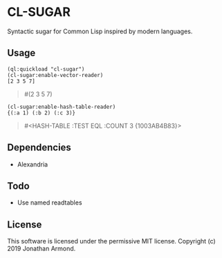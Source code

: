 # CL-SUGAR

Syntactic sugar for Common Lisp inspired by modern languages.

## Usage

    (ql:quickload "cl-sugar")
    (cl-sugar:enable-vector-reader)
    [2 3 5 7]

> #(2 3 5 7)

    (cl-sugar:enable-hash-table-reader)
    {(:a 1) (:b 2) (:c 3)}

> #<HASH-TABLE :TEST EQL :COUNT 3 {1003AB4B83}>

## Dependencies

- Alexandria

## Todo

- Use named readtables

## License

This software is licensed under the permissive MIT license.
Copyright (c) 2019 Jonathan Armond.
